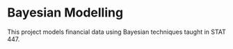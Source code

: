 # Bayesian Modelling

This project models financial data using Bayesian techniques taught in STAT 447. 
